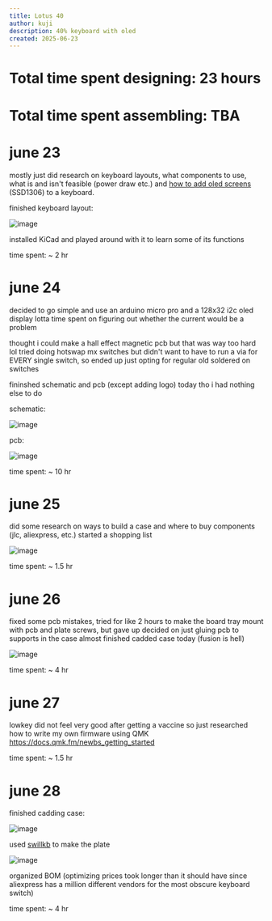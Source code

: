```yaml
---
title: Lotus 40
author: kuji
description: 40% keyboard with oled
created: 2025-06-23
---
```


# Total time spent designing: 23 hours
# Total time spent assembling: TBA

# june 23

mostly just did research on keyboard layouts, what components to use, what is and isn't feasible (power draw etc.) and [how to add oled screens](https://www.reddit.com/r/MechanicalKeyboards/comments/5xubd7/adding_oled_display_to_your_build_using_qmk/) (SSD1306) to a keyboard.

finished keyboard layout: 

![image](https://github.com/user-attachments/assets/51d3bd32-1b42-4540-a29f-3105bcd739a0)

installed KiCad and played around with it to learn some of its functions

time spent: ~ 2 hr

# june 24

decided to go simple and use an arduino micro pro and a 128x32 i2c oled display
lotta time spent on figuring out whether the current would be a problem

thought i could make a hall effect magnetic pcb but that was way too hard lol
tried doing hotswap mx switches but didn't want to have to run a via for EVERY single switch, so ended up just opting for regular old soldered on switches

fininshed schematic and pcb (except adding logo) today tho i had nothing else to do

schematic:

![image](https://github.com/user-attachments/assets/20292e4b-2e47-4380-b39e-f41227bd368d)

pcb:

![image](https://github.com/user-attachments/assets/ff3f34cf-637d-4334-a6f5-d579f115ff23)

time spent: ~ 10 hr

# june 25

did some research on ways to build a case and where to buy components (jlc, aliexpress, etc.)
started a shopping list

![image](https://github.com/user-attachments/assets/6bebe3fb-ebc9-45f9-9b7f-74cf043c0baf)

time spent: ~ 1.5 hr

# june 26

fixed some pcb mistakes, tried for like 2 hours to make the board tray mount with pcb and plate screws, but gave up
decided on just gluing pcb to supports in the case 
almost finished cadded case today (fusion is hell)

![image](https://github.com/user-attachments/assets/63c8542b-e709-4dd7-9c51-0b833c2610a3)

time spent: ~ 4 hr

# june 27

lowkey did not feel very good after getting a vaccine so just researched how to write my own firmware using QMK 
https://docs.qmk.fm/newbs_getting_started 

time spent: ~ 1.5 hr

# june 28

finished cadding case:

![image](https://github.com/user-attachments/assets/ba6df84e-d967-4237-a48a-8e65c6531670)

used [swillkb](http://builder.swillkb.com/) to make the plate

![image](https://github.com/user-attachments/assets/c2b3bea5-8895-4035-9cf6-243abaca535f)

organized BOM (optimizing prices took longer than it should have since aliexpress has a million different vendors for the most obscure keyboard switch)

time spent: ~ 4 hr


